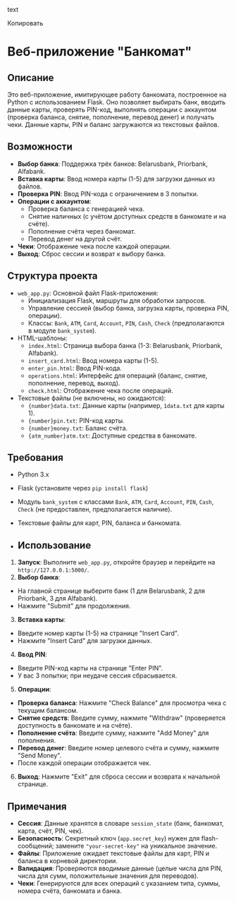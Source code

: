 text

Копировать
# Веб-приложение "Банкомат"

## Описание
Это веб-приложение, имитирующее работу банкомата, построенное на Python с использованием Flask. Оно позволяет выбирать банк, вводить данные карты, проверять PIN-код, выполнять операции с аккаунтом (проверка баланса, снятие, пополнение, перевод денег) и получать чеки. Данные карты, PIN и баланс загружаются из текстовых файлов.

## Возможности
- **Выбор банка**: Поддержка трёх банков: Belarusbank, Priorbank, Alfabank.
- **Вставка карты**: Ввод номера карты (1-5) для загрузки данных из файлов.
- **Проверка PIN**: Ввод PIN-кода с ограничением в 3 попытки.
- **Операции с аккаунтом**:
  - Проверка баланса с генерацией чека.
  - Снятие наличных (с учётом доступных средств в банкомате и на счёте).
  - Пополнение счёта через банкомат.
  - Перевод денег на другой счёт.
- **Чеки**: Отображение чека после каждой операции.
- **Выход**: Сброс сессии и возврат к выбору банка.

## Структура проекта
- `web_app.py`: Основной файл Flask-приложения:
  - Инициализация Flask, маршруты для обработки запросов.
  - Управление сессией (выбор банка, загрузка карты, проверка PIN, операции).
  - Классы: `Bank`, `ATM`, `Card`, `Account`, `PIN`, `Cash`, `Check` (предполагаются в модуле `bank_system`).
- HTML-шаблоны:
  - `index.html`: Страница выбора банка (1-3: Belarusbank, Priorbank, Alfabank).
  - `insert_card.html`: Ввод номера карты (1-5).
  - `enter_pin.html`: Ввод PIN-кода.
  - `operations.html`: Интерфейс для операций (баланс, снятие, пополнение, перевод, выход).
  - `check.html`: Отображение чека после операций.
- Текстовые файлы (не включены, но ожидаются):
  - `{number}data.txt`: Данные карты (например, `1data.txt` для карты 1).
  - `{number}pin.txt`: PIN-код карты.
  - `{number}money.txt`: Баланс счёта.
  - `{atm_number}atm.txt`: Доступные средства в банкомате.

## Требования
- Python 3.x
- Flask (установите через `pip install flask`)
- Модуль `bank_system` с классами `Bank`, `ATM`, `Card`, `Account`, `PIN`, `Cash`, `Check` (не предоставлен, предполагается наличие).
- Текстовые файлы для карт, PIN, баланса и банкомата.

- ## Использование
1. **Запуск**: Выполните `web_app.py`, откройте браузер и перейдите на `http://127.0.0.1:5000/`.
2. **Выбор банка**:
- На главной странице выберите банк (1 для Belarusbank, 2 для Priorbank, 3 для Alfabank).
- Нажмите "Submit" для продолжения.
3. **Вставка карты**:
- Введите номер карты (1-5) на странице "Insert Card".
- Нажмите "Insert Card" для загрузки данных.
4. **Ввод PIN**:
- Введите PIN-код карты на странице "Enter PIN".
- У вас 3 попытки; при неудаче сессия сбрасывается.
5. **Операции**:
- **Проверка баланса**: Нажмите "Check Balance" для просмотра чека с текущим балансом.
- **Снятие средств**: Введите сумму, нажмите "Withdraw" (проверяется доступность в банкомате и на счёте).
- **Пополнение счёта**: Введите сумму, нажмите "Add Money" для пополнения.
- **Перевод денег**: Введите номер целевого счёта и сумму, нажмите "Send Money".
- После каждой операции отображается чек.
6. **Выход**: Нажмите "Exit" для сброса сессии и возврата к начальной странице.

## Примечания
- **Сессия**: Данные хранятся в словаре `session_state` (банк, банкомат, карта, счёт, PIN, чек).
- **Безопасность**: Секретный ключ (`app.secret_key`) нужен для flash-сообщений; замените `"your-secret-key"` на уникальное значение.
- **Файлы**: Приложение ожидает текстовые файлы для карт, PIN и баланса в корневой директории.
- **Валидация**: Проверяются вводимые данные (целые числа для PIN, числа для сумм, положительные значения для переводов).
- **Чеки**: Генерируются для всех операций с указанием типа, суммы, номера счёта, банкомата и банка.
